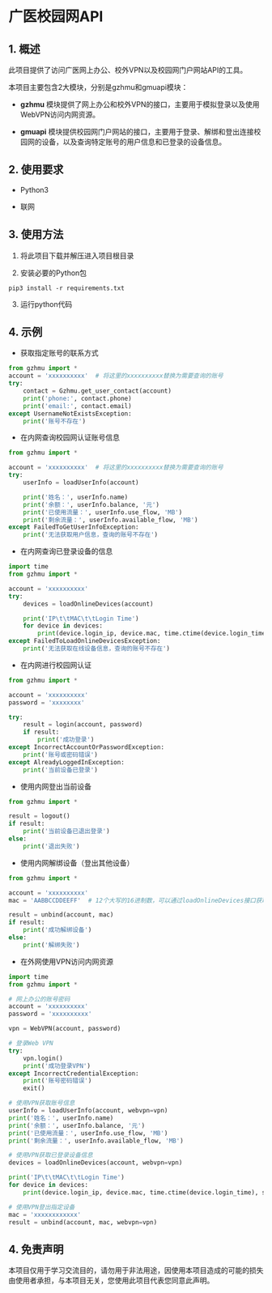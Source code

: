 # 广医校园网API

## 1. 概述

此项目提供了访问广医网上办公、校外VPN以及校园网门户网站API的工具。

本项目主要包含2大模块，分别是gzhmu和gmuapi模块：

- **gzhmu** 模块提供了网上办公和校外VPN的接口，主要用于模拟登录以及使用WebVPN访问内网资源。

- **gmuapi** 模块提供校园网门户网站的接口，主要用于登录、解绑和登出连接校园网的设备，以及查询特定账号的用户信息和已登录的设备信息。

## 2. 使用要求

- Python3

- 联网

## 3. 使用方法

1. 将此项目下载并解压进入项目根目录

2. 安装必要的Python包

```shell
pip3 install -r requirements.txt
```

3. 运行python代码

## 4. 示例

- 获取指定账号的联系方式

```python
from gzhmu import *
account = 'xxxxxxxxxx'  # 将这里的xxxxxxxxxx替换为需要查询的账号
try:
    contact = Gzhmu.get_user_contact(account)
    print('phone:', contact.phone)
    print('email:', contact.email)
except UsernameNotExistsException:
    print('账号不存在')
```

- 在内网查询校园网认证账号信息

```python
from gzhmu import *

account = 'xxxxxxxxxx'  # 将这里的xxxxxxxxxx替换为需要查询的账号
try:
    userInfo = loadUserInfo(account)

    print('姓名：', userInfo.name)
    print('余额：', userInfo.balance, '元')
    print('已使用流量：', userInfo.use_flow, 'MB')
    print('剩余流量：', userInfo.available_flow, 'MB')
except FailedToGetUserInfoException:
    print('无法获取用户信息，查询的账号不存在')
```

- 在内网查询已登录设备的信息

```python
import time
from gzhmu import *

account = 'xxxxxxxxxx'
try:
    devices = loadOnlineDevices(account)

    print('IP\t\tMAC\t\tLogin Time')
    for device in devices:
        print(device.login_ip, device.mac, time.ctime(device.login_time), sep='\t')
except FailedToLoadOnlineDevicesException:
    print('无法获取在线设备信息，查询的账号不存在')
```

- 在内网进行校园网认证

```python
from gzhmu import *

account = 'xxxxxxxxxx'
password = 'xxxxxxxx'

try:
    result = login(account, password)
    if result:
        print('成功登录')
except IncorrectAccountOrPasswordException:
    print('账号或密码错误')
except AlreadyLoggedInException:
    print('当前设备已登录')
```

- 使用内网登出当前设备

```python
from gzhmu import *

result = logout()
if result:
    print('当前设备已退出登录')
else:
    print('退出失败')
```

- 使用内网解绑设备（登出其他设备）

```python
from gzhmu import *

account = 'xxxxxxxxxx'
mac = 'AABBCCDDEEFF'  # 12个大写的16进制数，可以通过loadOnlineDevices接口获取到

result = unbind(account, mac)
if result:
    print('成功解绑设备')
else:
    print('解绑失败')
```

- 在外网使用VPN访问内网资源

```python
import time
from gzhmu import *

# 网上办公的账号密码
account = 'xxxxxxxxxx'
password = 'xxxxxxxxxx'

vpn = WebVPN(account, password)

# 登录Web VPN
try:
    vpn.login()
    print('成功登录VPN')
except IncorrectCredentialException:
    print('账号密码错误')
    exit()

# 使用VPN获取账号信息
userInfo = loadUserInfo(account, webvpn=vpn)
print('姓名：', userInfo.name)
print('余额：', userInfo.balance, '元')
print('已使用流量：', userInfo.use_flow, 'MB')
print('剩余流量：', userInfo.available_flow, 'MB')

# 使用VPN获取已登录设备信息
devices = loadOnlineDevices(account, webvpn=vpn)

print('IP\t\tMAC\t\tLogin Time')
for device in devices:
    print(device.login_ip, device.mac, time.ctime(device.login_time), sep='\t')

# 使用VPN登出指定设备
mac = 'xxxxxxxxxxxx'
result = unbind(account, mac, webvpn=vpn)
```

## 4. 免责声明

本项目仅用于学习交流目的，请勿用于非法用途，因使用本项目造成的可能的损失由使用者承担，与本项目无关，您使用此项目代表您同意此声明。